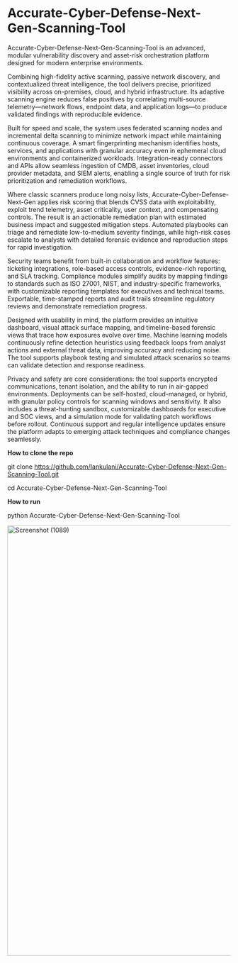 # Accurate-Cyber-Defense-Next-Gen-Scanning-Tool

Accurate-Cyber-Defense-Next-Gen-Scanning-Tool is an advanced, modular vulnerability discovery and asset-risk orchestration platform designed for modern enterprise environments.

Combining high-fidelity active scanning, passive network discovery, and contextualized threat intelligence, the tool delivers precise, prioritized visibility across on-premises, cloud, and hybrid infrastructure. Its adaptive scanning engine reduces false positives by correlating multi-source telemetry—network flows, endpoint data, and application logs—to produce validated findings with reproducible evidence.

Built for speed and scale, the system uses federated scanning nodes and incremental delta scanning to minimize network impact while maintaining continuous coverage. 
A smart fingerprinting mechanism identifies hosts, services, and applications with granular accuracy even in ephemeral cloud environments and containerized workloads. 
Integration-ready connectors and APIs allow seamless ingestion of CMDB, asset inventories, cloud provider metadata, and SIEM alerts, enabling a single source of truth for risk prioritization and remediation workflows.

Where classic scanners produce long noisy lists, Accurate-Cyber-Defense-Next-Gen applies risk scoring that blends CVSS data with exploitability, exploit trend telemetry, asset criticality, user context, and compensating controls. The result is an actionable remediation plan with estimated business impact and suggested mitigation steps. 
Automated playbooks can triage and remediate low-to-medium severity findings, while high-risk cases escalate to analysts with detailed forensic evidence and reproduction steps for rapid investigation.

Security teams benefit from built-in collaboration and workflow features: ticketing integrations, role-based access controls, evidence-rich reporting, and SLA tracking. 
Compliance modules simplify audits by mapping findings to standards such as ISO 27001, NIST, and industry-specific frameworks, with customizable reporting templates for executives and technical teams. Exportable, time-stamped reports and audit trails streamline regulatory reviews and demonstrate remediation progress.

Designed with usability in mind, the platform provides an intuitive dashboard, visual attack surface mapping, and timeline-based forensic views that trace how exposures evolve over time. 
Machine learning models continuously refine detection heuristics using feedback loops from analyst actions and external threat data, improving accuracy and reducing noise. 
The tool supports playbook testing and simulated attack scenarios so teams can validate detection and response readiness.

Privacy and safety are core considerations: the tool supports encrypted communications, tenant isolation, and the ability to run in air-gapped environments. 
Deployments can be self-hosted, cloud-managed, or hybrid, with granular policy controls for scanning windows and sensitivity. 
It also includes a threat-hunting sandbox, customizable dashboards for executive and SOC views, and a simulation mode for validating patch workflows before rollout. 
Continuous support and regular intelligence updates ensure the platform adapts to emerging attack techniques and compliance changes seamlessly.

**How to clone the repo**

git clone https://github.com/Iankulani/Accurate-Cyber-Defense-Next-Gen-Scanning-Tool.git

cd Accurate-Cyber-Defense-Next-Gen-Scanning-Tool

**How to run**

python Accurate-Cyber-Defense-Next-Gen-Scanning-Tool


<img width="1085" height="971" alt="Screenshot (1089)" src="https://github.com/user-attachments/assets/3c5d189b-b7d8-4e17-8284-5e0ab17d0481" />

